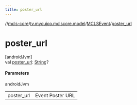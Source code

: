 ```yaml
---
title: poster_url
---
```

//[mcls-core](../../../index.html)/[tv.mycujoo.mclscore.model](../index.html)/[MCLSEvent](index.html)/[poster_url](poster_url.html)



# poster_url



[androidJvm]\
val [poster_url](poster_url.html): [String](https://kotlinlang.org/api/latest/jvm/stdlib/kotlin/-string/index.html)?



#### Parameters


androidJvm

| | |
|---|---|
| poster_url | Event Poster URL |




